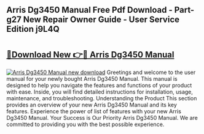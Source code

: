 ## Arris Dg3450 Manual Free Pdf Download - Part-g27 New Repair Owner Guide - User Service Edition j9L4Q

# <h2><a href="http://bc32269.oget.top/?id=Arris+Dg3450+Manual">🔗Download New 👉🔴 Arris Dg3450 Manual</a></h2>

[![Arris Dg3450 Manual new download](https://i.imgur.com/5g1atiW.png)](http://bc32269.oget.top/?id=Arris+Dg3450+Manual)
Greetings and welcome to the user manual for your newly bought Arris Dg3450 Manual. This manual is designed to help you navigate the features and functions of your product with ease. Inside, you will find detailed instructions for installation, usage, maintenance, and troubleshooting. Understanding the Product This section provides an overview of your new Arris Dg3450 Manual and its key features. Experience the power of list of features with your new Arris Dg3450 Manual. Your Success is Our Priority Arris Dg3450 Manual. We are committed to providing you with the best possible experience.

